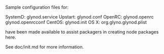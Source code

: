Sample configuration files for:

SystemD: glynod.service
Upstart: glynod.conf
OpenRC:  glynod.openrc
         glynod.openrcconf
CentOS:  glynod.init
OS X:    org.glyno.glynod.plist

have been made available to assist packagers in creating node packages here.

See doc/init.md for more information.
